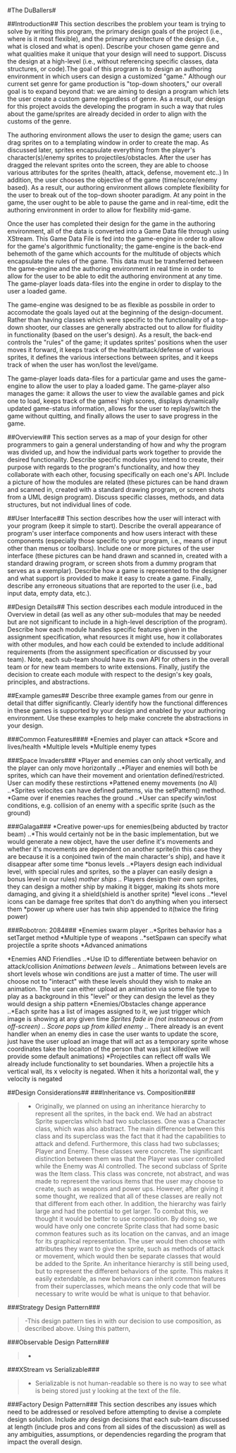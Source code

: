 #The DuBallers#

##Introduction##
This section describes the problem your team is trying to solve by writing this
program, the primary design goals of the project (i.e., where is it most flexible), and the primary 
architecture of the design (i.e., what is closed and what is open). Describe your chosen game genre
and what qualities make it unique that your design will need to support. Discuss the design at a
high-level (i.e., without referencing specific classes, data structures, or code).The goal of this program is to design an authoring environment in which users can design a customized "game." Although our current set genre for game production is "top-down shooters," our overall goal is to expand beyond that: we are aiming to design a program which lets the user create a custom game regardless of genre. As a result, our design for this project avoids the developing the program in such a way that rules about the game/sprites are already decided in order to align with the customs of the genre.

The authoring environment allows the user to design the game; users can drag sprites on to a templating window in order to create the map. As discussed later, sprites encapsulate everything from the player's character(s)/enemy sprites to projectiles/obstacles. After the user has dragged the relevant sprites onto the screen, they are able to choose various attributes for the sprites (health, attack, defense, movement etc..) In addition, the user chooses the objective of the game (time/score/enemy based). As a result, our authoring environment allows complete flexibility for the user to break out of the top-down shooter paradigm. At any point in the game, the user ought to be able to pause the game and in real-time, edit the authoring environment in order to allow for flexbility mid-game.

Once the user has completed their design for the game in the authoring environment, all of the data is converted into a Game Data file through using XStream. This Game Data File is fed into the game-engine in order to allow for the game's algorithmic functionality; the game-engine is the back-end behemoth of the game which accounts for the multitude of objects which encapsulate the rules of the game. This data must be transferred between the game-engine and the authoring environment in real time in order to allow for the user to be able to edit the authoring environment at any time. The game-player loads data-files into the engine in order to display to the user a loaded game.

The game-engine was designed to be as flexible as possbile in order to accomodate the goals layed out at the beginning of the design-document. Rather than having classes which were specific to the functionality of a top-down shooter, our classes are generally abstracted out to allow for fluidity in functionality (based on the user's design). As a result, the back-end controls the "rules" of the game; it updates sprites' positions when the user moves it forward, it keeps track of the health/attack/defense of various sprites, it defines the various intersections between sprites, and it keeps track of when the user has won/lost the level/game. 

The game-player loads data-files for a particular game and uses the game-engine to allow the user to play a loaded game. The game-player also manages the game: it allows the user to view the available games and pick one to load, keeps track of the games' high scores, displays dynamically updated game-status information, allows for the user to replay/switch the game without quitting, and finally allows the user to save progress in the game. 

##Overview##
This section serves as a map of your design for other programmers to gain a general understanding of how
and why the program was divided up, and how the individual parts work together to provide the
desired functionality. Describe specific modules you intend to create, their purpose with regards to
the program's functionality, and how they collaborate with each other, focusing specifically on
each one's API. Include a picture of how the modules are related (these pictures can be hand drawn
and scanned in, created with a standard drawing program, or screen shots from a UML design program).
Discuss specific classes, methods, and data structures, but not individual lines of code.



##User Interface##
This section describes how the user will interact with your program (keep it simple to
start). Describe the overall appearance of program's user interface components and how users
interact with these components (especially those specific to your program, i.e., means of input
other than menus or toolbars). Include one or more pictures of the user interface (these pictures
can be hand drawn and scanned in, created with a standard drawing program, or screen shots from a
dummy program that serves as a exemplar). Describe how a game is represented to the designer and
what support is provided to make it easy to create a game. Finally, describe any erroneous
situations that are reported to the user (i.e., bad input data, empty data, etc.).

##Design Details##
This section describes each module introduced in the Overview in detail (as well as any other
sub-modules that may be needed but are not significant to include in a high-level description of the
program). Describe how each module handles specific features given in the assignment specification,
what resources it might use, how it collaborates with other modules, and how each could be extended
to include additional requirements (from the assignment specification or discussed by your team).
Note, each sub-team should have its own API for others in the overall team or for new team members
to write extensions. Finally, justify the decision to create each module with respect to the
design's key goals, principles, and abstractions.

##Example games##
Describe three example games from our genre in detail that differ significantly. Clearly identify how the functional differences in
these games is supported by your design and enabled by your authoring environment. Use these
examples to help make concrete the abstractions in your design.

###Common Features####
*Enemies and player can attack
*Score and lives/health
*Multiple levels
*Multiple enemy types

###Space Invaders###
*Player and enemies can only shoot vertically, and the player can only move horizontally
..*Player and enemies will both be sprites, which can have their movement and orientation defined/restricted. User can modify these restirctions
*Pattened enemy movements (no AI)
..*Sprites velocites can have defined patterns, via the setPattern() method. 
*Game over if enemies reaches the ground
..*User can specify win/lost conditions, e.g. collision of an enemy with a specific sprite (such as the ground)


###Galaga###
*Creative power-ups for enemies(being abducted by tractor beam)
..*This would certainly not be in the basic implementation, but we would generate a new object, have the user define it's movements and whether it's movements are dependent on another
sprite(in this case they are because it is a conjoined twin of the main character's ship), and have it disappear after some time
*bonus levels 
..*Players design each individual level, with special rules and sprites, so the a player can easily design a bonus level in our rules)
*mother ships
..* Players design their own sprites, they can design a mother ship by making it bigger, making its shots more damaging, and giving it a shield(shield is another sprite)
*level icons
..*level icons can be damage free sprites that don't do anything when you intersect them
*power up where user has twin ship appended to it(twice the firing power)

###Robotron: 2084###
*Enemies swarm player
..*Sprites behavior has a setTarget method
*Multiple type of weapons
..*setSpawn can specify what projectile a sprite shoots
*Advanced animations

*Enemies AND Friendlies
..*Use ID to differentiate between behavior on attack/collision
*Animations between levels
..* Animations between levels are short levels whose win conditions are just a matter of time. The user will choose not to "interact" with these levels should they wish to make
an animation. The user can either upload an animation via some file type to play as a background in this "level" or they can design the level as they would design a ship pattern
*Enemies/Obstacles change apperance
..*Each sprite has a list of images assigned to it, we just trigger which image is showing at any given time
*Sprites fade in (not instaneous or from off-screen)
..*
*Score pops up from killed enemy
..* There already is an event handler when an enemy dies in case the user wants to update the score, just have the user upload an image that will act as a temporary sprite whose coordinates take
the locaiton of the person that was just killed(we will provide some default animations)
*Projectiles can reflect off walls
We already include functionality to set boundaries. When a projectile hits a vertical wall, its x velocity is negated. When it hits a horizontal wall, the y velocity is negated

##Design Considerations##
###Inheritance vs. Composition###
> - Originally, we planned on using an inheritance hierarchy to represent all the sprites, in the back end. We had an abstract Sprite superclas
which had two subclasses. One was a Character class, which was also abstract. The main difference between this class and its superclass was the
fact that it had the capabilities to attack and defend. Furthermore, this class had two subclasses; Player and Enemy. These classes were 
concrete. The significant distinction between them was that the Player was user controlled while the Enemy was AI controlled. The second subclass
of Sprite was the Item class. This class was concrete, not abstract, and was made to represent the various items that the user may choose to 
create, such as weapons and power ups. However, after giving it some thought, we realized that all of these classes are really not that different
from each other. In addition, the hierarchy was fairly large and had the potential to get larger. To combat this, we thought it would be better
to use composition. By doing so, we would have only one concrete Sprite class that had some basic common features such as its location on the
canvas, and an image for its graphical representation. The user would then choose with attributes they want to give the sprite, such as methods
of attack or movement, which would then be separate classes that would be added to the Sprite. An inheritance hierarchy is still being used, but
to represent the different behaviors of the sprite. This makes it easily extendable, as new behaviors can inherit common features from their
superclasses, which means the only code that will be necessary to write would be what is unique to that behavior.

###Strategy Design Pattern###
> -This design pattern ties in with our decision to use composition, as described above. Using this pattern,

###Observable Design Pattern###
> - 

###XStream vs Serializable###
> - Serializable is not human-readable so there is no way to see what is being stored just y looking at the text of the file.

###Factory Design Pattern###
This section describes any issues which need to be addressed or resolved before attempting to devise a
complete design solution. Include any design decisions that each sub-team discussed at length
(include pros and cons from all sides of the discussion) as well as any ambiguities, assumptions, or
dependencies regarding the program that impact the overall design.
